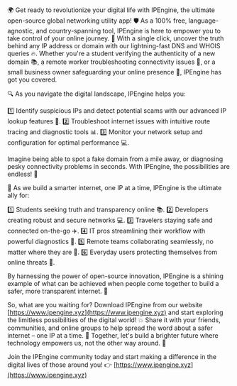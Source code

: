 🌍 Get ready to revolutionize your digital life with IPEngine, the ultimate open-source global networking utility app! 🛡️ As a 100% free, language-agnostic, and country-spanning tool, IPEngine is here to empower you to take control of your online journey. 💪 With a single click, uncover the truth behind any IP address or domain with our lightning-fast DNS and WHOIS queries 🔥. Whether you're a student verifying the authenticity of a new domain 📚, a remote worker troubleshooting connectivity issues 🏢, or a small business owner safeguarding your online presence 💼, IPEngine has got you covered.

🔍 As you navigate the digital landscape, IPEngine helps you:

1️⃣ Identify suspicious IPs and detect potential scams with our advanced IP lookup features 🔮.
2️⃣ Troubleshoot internet issues with intuitive route tracing and diagnostic tools 📊.
3️⃣ Monitor your network setup and configuration for optimal performance 💻.

Imagine being able to spot a fake domain from a mile away, or diagnosing pesky connectivity problems in seconds. With IPEngine, the possibilities are endless! 🔮

🚀 As we build a smarter internet, one IP at a time, IPEngine is the ultimate ally for:

1️⃣ Students seeking truth and transparency online 📚.
2️⃣ Developers creating robust and secure networks 💻.
3️⃣ Travelers staying safe and connected on-the-go ✈️.
4️⃣ IT pros streamlining their workflow with powerful diagnostics 🔧.
5️⃣ Remote teams collaborating seamlessly, no matter where they are 🏢.
6️⃣ Everyday users protecting themselves from online threats 💪.

By harnessing the power of open-source innovation, IPEngine is a shining example of what can be achieved when people come together to build a safer, more transparent internet. 🌟

So, what are you waiting for? Download IPEngine from our website [https://www.ipengine.xyz](https://www.ipengine.xyz) and start exploring the limitless possibilities of the digital world! 💥 Share it with your friends, communities, and online groups to help spread the word about a safer internet – one IP at a time. 🌈 Together, let's build a brighter future where technology empowers us, not the other way around. 💫

Join the IPEngine community today and start making a difference in the digital lives of those around you! 👉️ [https://www.ipengine.xyz](https://www.ipengine.xyz)